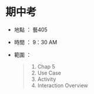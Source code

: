 # 期中考
* 地點 ： 藝405
* 時間 ： 9：30 AM
* 範圍 ： 

    > 1. Chap 5
    > 2. Use Case
    > 3. Activity
    > 4. Interaction Overview